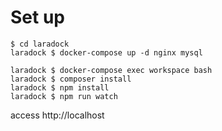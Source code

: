 # Set up
```
$ cd laradock
laradock $ docker-compose up -d nginx mysql
```

```
laradock $ docker-compose exec workspace bash
laradock $ composer install
laradock $ npm install
laradock $ npm run watch
```
access http://localhost